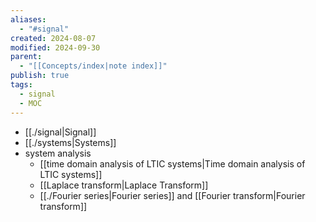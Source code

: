```yaml
---
aliases:
  - "#signal"
created: 2024-08-07
modified: 2024-09-30
parent:
  - "[[Concepts/index|note index]]"
publish: true
tags:
  - signal
  - MOC
---
```

- [[./signal|Signal]]
- [[./systems|Systems]]
- system analysis
  - [[time domain analysis of LTIC systems|Time domain analysis of LTIC systems]]
  - [[Laplace transform|Laplace Transform]]
  - [[./Fourier series|Fourier series]] and [[Fourier transform|Fourier transform]]
